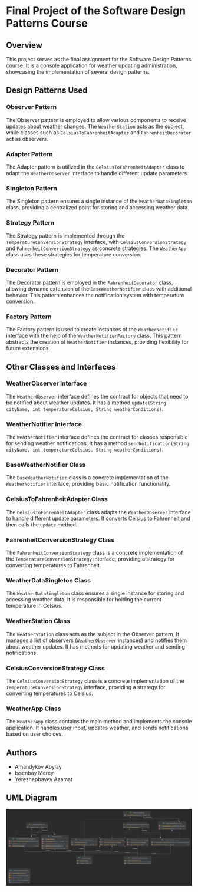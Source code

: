 # Final Project of the Software Design Patterns Course

## Overview

This project serves as the final assignment for the Software Design Patterns course. It is a console application for weather updating administration, showcasing the implementation of several design patterns.

## Design Patterns Used

### Observer Pattern

The Observer pattern is employed to allow various components to receive updates about weather changes. The `WeatherStation` acts as the subject, while classes such as `CelsiusToFahrenheitAdapter` and `FahrenheitDecorator` act as observers.

### Adapter Pattern

The Adapter pattern is utilized in the `CelsiusToFahrenheitAdapter` class to adapt the `WeatherObserver` interface to handle different update parameters.

### Singleton Pattern

The Singleton pattern ensures a single instance of the `WeatherDataSingleton` class, providing a centralized point for storing and accessing weather data.

### Strategy Pattern

The Strategy pattern is implemented through the `TemperatureConversionStrategy` interface, with `CelsiusConversionStrategy` and `FahrenheitConversionStrategy` as concrete strategies. The `WeatherApp` class uses these strategies for temperature conversion.

### Decorator Pattern

The Decorator pattern is employed in the `FahrenheitDecorator` class, allowing dynamic extension of the `BaseWeatherNotifier` class with additional behavior. This pattern enhances the notification system with temperature conversion.

### Factory Pattern

The Factory pattern is used to create instances of the `WeatherNotifier` interface with the help of the `WeatherNotifierFactory` class. This pattern abstracts the creation of `WeatherNotifier` instances, providing flexibility for future extensions.

## Other Classes and Interfaces

### WeatherObserver Interface

The `WeatherObserver` interface defines the contract for objects that need to be notified about weather updates. It has a method `update(String cityName, int temperatureCelsius, String weatherConditions)`.

### WeatherNotifier Interface

The `WeatherNotifier` interface defines the contract for classes responsible for sending weather notifications. It has a method `sendNotification(String cityName, int temperatureCelsius, String weatherConditions)`.

### BaseWeatherNotifier Class

The `BaseWeatherNotifier` class is a concrete implementation of the `WeatherNotifier` interface, providing basic notification functionality.

### CelsiusToFahrenheitAdapter Class

The `CelsiusToFahrenheitAdapter` class adapts the `WeatherObserver` interface to handle different update parameters. It converts Celsius to Fahrenheit and then calls the `update` method.

### FahrenheitConversionStrategy Class

The `FahrenheitConversionStrategy` class is a concrete implementation of the `TemperatureConversionStrategy` interface, providing a strategy for converting temperatures to Fahrenheit.

### WeatherDataSingleton Class

The `WeatherDataSingleton` class ensures a single instance for storing and accessing weather data. It is responsible for holding the current temperature in Celsius.

### WeatherStation Class

The `WeatherStation` class acts as the subject in the Observer pattern. It manages a list of observers (`WeatherObserver` instances) and notifies them about weather updates. It has methods for updating weather and sending notifications.

### CelsiusConversionStrategy Class

The `CelsiusConversionStrategy` class is a concrete implementation of the `TemperatureConversionStrategy` interface, providing a strategy for converting temperatures to Celsius.

### WeatherApp Class

The `WeatherApp` class contains the main method and implements the console application. It handles user input, updates weather, and sends notifications based on user choices.

## Authors

- Amandykov Abylay
- Issenbay Merey
- Yerezhepbayev Azamat

## UML Diagram

![UML Diagram](uml.png)

